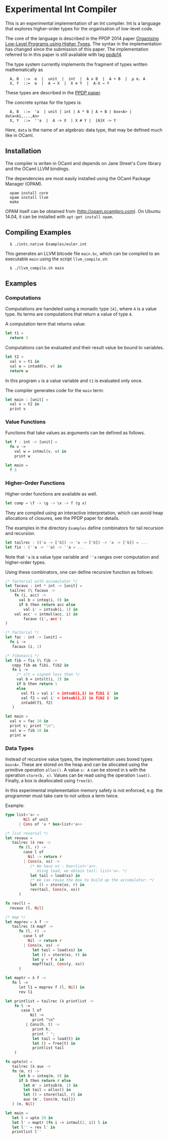 # Experimental Int Compiler

This is an experimental implementation of an Int compiler.
Int is a language that explores higher-order types for the
organisation of low-level code.

The core of the language is described in the PPDP 2014 paper
[Organising Low-Level Programs using Higher Types](http://www2.tcs.ifi.lmu.de/~schoepp/Docs/ssa.pdf).
The syntax in the implementation has changed since the submission
of this paper. The implementation referred to in this paper is
still available with tag
[ppdp14](https://github.com/uelis/intc/tree/ppdp14).

The type system currently implements the fragment of types
written mathematically as
```
  A, B  ::=  α  |  unit  |  int  |  A x B  |  A + B  |  μ α. A
  X, Y  ::=  α  |  A → X  |  X ⊗ Y  |  A·X ⊸ Y
```
These types are described in the
[PPDP paper](http://www2.tcs.ifi.lmu.de/~schoepp/Docs/ssa.pdf).

The concrete syntax for the types is:
```
  A, B  ::=  'a  | unit | int | A * B | A + B | box<A> | data<A1,...,An>
  X, Y  ::=  ''a  |  A -> X  | X # Y |  {A}X -> Y
```
Here, `data` is the name of an algebraic data type, that may be defined
much like in OCaml.

## Installation

The compiler is writen in OCaml and depends on Jane Street's Core
library and the OCaml LLVM bindings.

The dependencies are most easily installed using the
OCaml Package Manager (OPAM).

```
  opam install core
  opam install llvm
  make
```

OPAM itself can be obtained from (http://opam.ocamlpro.com).
On Ubuntu 14.04, it can be installed with `apt-get install opam`.

## Compiling Examples

```
  $ ./intc.native Examples/euler.int
```
This generates an LLVM bitcode file `main.bc`, which can be
compiled to an executable `main` using the script `llvm_compile.sh`:
```
  $ ./llvm_compile.sh main
```

## Examples

### Computations

Computations are handeled using a monadic type `[A]`, where
`A` is a value type. Its terms are computations that return a
value of type `A`.

A computation term that returns value:
```rust
let t1 = 
  return 3
```
Computations can be evaluated and their result value be bound to
variables.
```rust
let t2 = 
  val v = t1 in
  val w = intadd(v, v) in
  return w
```
In this program `v` is a value variable and `t1` is evaluated only
once.

The compiler generates code for the `main` term:
```rust
let main : [unit] =
  val v = t2 in
  print v
```

### Value Functions

Functions that take values as arguments can be defined as follows.

```rust
let f : int -> [unit] =
  fn v ->
    val w = intmul(v, v) in
    print w

let main =
  f 5
```    

### Higher-Order Functions

Higher-order functions are available as well. 
```rust
let comp = \f -> \g -> \x -> f (g x)
```
They are compiled using an interactive interpretation, which can
avoid heap allocations of closures, see the PPDP paper for details.

The examples in the directory `Examples` define combinators for
tail recursion and recursion.
```rust
let tailrec : (('a -> ['b]) -> 'a -> ['b]) -> 'a -> ['b]) = ...
let fix : (''a -> ''a) -> ''a = ...
```
Note that `'a` is a value type variable and `''a` ranges
over computation and higher-order types.

Using these combinators, one can define recursive function as
follows:
```rust
/* factorial with accumulator */
let facaux : int * int -> [unit] =
  tailrec (\ facaux ->
    fn (i, acc) ->
      val b = inteq(i, 0) in
      if b then return acc else
        val i' = intsub(i, 1) in
	val acc' = intmul(acc, i) in
        facaux (i', acc')
)

/* factorial */
let fac : int -> [unit] =
  fn i ->
   facaux (i, 1)
```
   
```rust
/* fibonacci */
let fib = fix (\ fib ->
   copy fib as fib1, fib2 in
   fn i ->
     /* slt = signed less than */
     val b = intslt(i, 2) in
     if b then return 1
     else
       val f1 = val i' = intsub(i,1) in fib1 i' in
       val f2 = val i' = intsub(i,2) in fib2 i' in
       intadd(f1, f2)
   )
```

```rust
let main =
  val v = fac 10 in
  print v; print "\n";
  val w = fib 10 in
  print w
```

### Data Types

Instead of recursive value types, the implementation uses boxed types
`box<A>`. These are stored on the heap and can be allocated using the
primitive operation `alloc()`. A value `s: A` can be stored in `b` with
the operation `store(b, x)`. Values can be read using the operation
`load()`. Finally, a box is deallocated using `free(b)`.

In this experimental implementation memory safety is not enforced, e.g. the
programmer must take care to not unbox a term twice.

Example:

```rust
type list<'a> =
        Nil of unit
      | Cons of 'a * box<list<'a>>

/* list reversal */
let revaux =
   tailrec (λ rev ->
      fn (l, r) ->
        case l of
          Nil -> return r
        | Cons(x, xs) ->
           /* We have xs : box<list<'a>>.
              Using load, we obtain tail: list<'a>. */
           let tail = load(xs) in
      	   /* We can reuse the box to build up the accumulator: */
           let () = store(xs, r) in
           rev(tail, Cons(x, xs))
      )

fn rev(l) =
  revaux (l, Nil)

/* map */
let maprev = λ f ->
   tailrec (λ mapf ->
      fn (l, r) ->
        case l of
          Nil -> return r
        | Cons(x, xs) ->
            let tail = load(xs) in
            let () = store(xs, r) in
            let y = f x in
            mapf(tail, Cons(y, xs))
      )

let maptr = λ f ->
   fn l ->
      let l1 = maprev f (l, Nil) in
      rev l1

let printlist = tailrec (λ printlist ->
    fn l ->
       case l of
           Nil ->
            print "\n"
         | Cons(h, t) ->
            print h;
            print " ";
            let tail = load(t) in
            let () = free(t) in
            printlist tail
    )

fn upto(n) =
   tailrec (λ aux ->
   fn (m, r) ->
      let b = inteq(m, 0) in
      if b then return r else
        let m' = intsub(m, 1) in
        let tail = alloc() in
        let () = store(tail, r) in
        aux (m', Cons(m, tail))
   ) (n, Nil)

let main =
   let l = upto 20 in
   let l' = maptr (fn i -> intmul(2, i)) l in
   let l'' = rev l' in
   printlist l''
```
